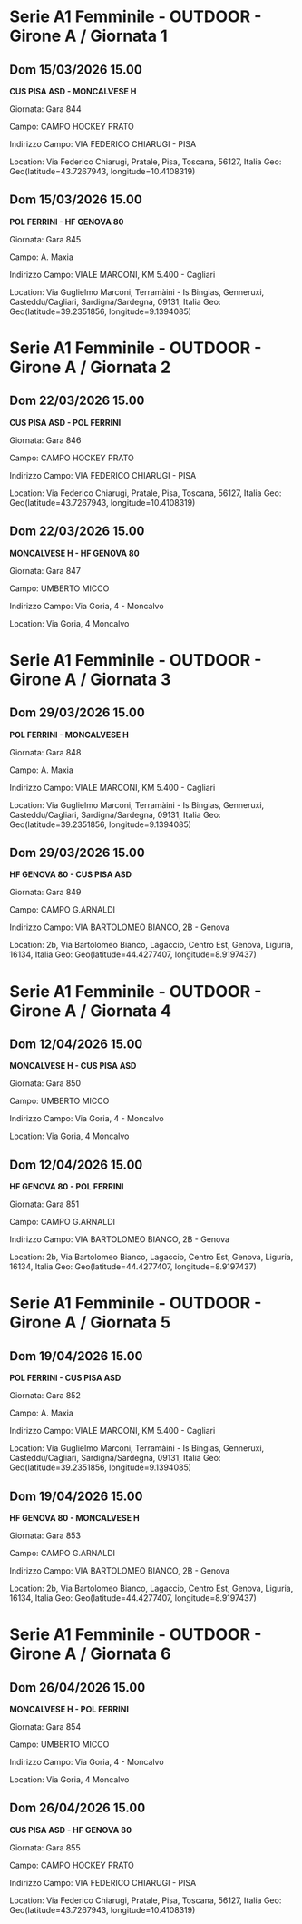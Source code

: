 # Serie A1 Femminile - OUTDOOR  - Girone A / Giornata 1
## Dom 15/03/2026 15.00

<strong>CUS PISA ASD - MONCALVESE H</strong>

Giornata: Gara 844

Campo: CAMPO HOCKEY PRATO 

Indirizzo Campo:  VIA FEDERICO CHIARUGI - PISA

Location: Via Federico Chiarugi, Pratale, Pisa, Toscana, 56127, Italia
Geo: Geo(latitude=43.7267943, longitude=10.4108319)
<!-- VALCHISONE_END -->



## Dom 15/03/2026 15.00

<strong>POL FERRINI - HF GENOVA 80</strong>

Giornata: Gara 845

Campo: A. Maxia 

Indirizzo Campo:  VIALE MARCONI, KM 5.400 - Cagliari

Location: Via Guglielmo Marconi, Terramàini - Is Bingias, Genneruxi, Casteddu/Cagliari, Sardigna/Sardegna, 09131, Italia
Geo: Geo(latitude=39.2351856, longitude=9.1394085)
<!-- VALCHISONE_END -->


# Serie A1 Femminile - OUTDOOR  - Girone A / Giornata 2
## Dom 22/03/2026 15.00

<strong>CUS PISA ASD - POL FERRINI</strong>

Giornata: Gara 846

Campo: CAMPO HOCKEY PRATO 

Indirizzo Campo:  VIA FEDERICO CHIARUGI - PISA

Location: Via Federico Chiarugi, Pratale, Pisa, Toscana, 56127, Italia
Geo: Geo(latitude=43.7267943, longitude=10.4108319)
<!-- VALCHISONE_END -->



## Dom 22/03/2026 15.00

<strong>MONCALVESE H - HF GENOVA 80</strong>

Giornata: Gara 847

Campo: UMBERTO MICCO 

Indirizzo Campo:  Via Goria, 4 - Moncalvo

Location:  Via Goria, 4 Moncalvo
<!-- VALCHISONE_END -->


# Serie A1 Femminile - OUTDOOR  - Girone A / Giornata 3
## Dom 29/03/2026 15.00

<strong>POL FERRINI - MONCALVESE H</strong>

Giornata: Gara 848

Campo: A. Maxia 

Indirizzo Campo:  VIALE MARCONI, KM 5.400 - Cagliari

Location: Via Guglielmo Marconi, Terramàini - Is Bingias, Genneruxi, Casteddu/Cagliari, Sardigna/Sardegna, 09131, Italia
Geo: Geo(latitude=39.2351856, longitude=9.1394085)
<!-- VALCHISONE_END -->



## Dom 29/03/2026 15.00

<strong>HF GENOVA 80 - CUS PISA ASD</strong>

Giornata: Gara 849

Campo: CAMPO G.ARNALDI 

Indirizzo Campo:  VIA BARTOLOMEO BIANCO, 2B - Genova

Location: 2b, Via Bartolomeo Bianco, Lagaccio, Centro Est, Genova, Liguria, 16134, Italia
Geo: Geo(latitude=44.4277407, longitude=8.9197437)
<!-- VALCHISONE_END -->


# Serie A1 Femminile - OUTDOOR  - Girone A / Giornata 4
## Dom 12/04/2026 15.00

<strong>MONCALVESE H - CUS PISA ASD</strong>

Giornata: Gara 850

Campo: UMBERTO MICCO 

Indirizzo Campo:  Via Goria, 4 - Moncalvo

Location:  Via Goria, 4 Moncalvo
<!-- VALCHISONE_END -->



## Dom 12/04/2026 15.00

<strong>HF GENOVA 80 - POL FERRINI</strong>

Giornata: Gara 851

Campo: CAMPO G.ARNALDI 

Indirizzo Campo:  VIA BARTOLOMEO BIANCO, 2B - Genova

Location: 2b, Via Bartolomeo Bianco, Lagaccio, Centro Est, Genova, Liguria, 16134, Italia
Geo: Geo(latitude=44.4277407, longitude=8.9197437)
<!-- VALCHISONE_END -->


# Serie A1 Femminile - OUTDOOR  - Girone A / Giornata 5
## Dom 19/04/2026 15.00

<strong>POL FERRINI - CUS PISA ASD</strong>

Giornata: Gara 852

Campo: A. Maxia 

Indirizzo Campo:  VIALE MARCONI, KM 5.400 - Cagliari

Location: Via Guglielmo Marconi, Terramàini - Is Bingias, Genneruxi, Casteddu/Cagliari, Sardigna/Sardegna, 09131, Italia
Geo: Geo(latitude=39.2351856, longitude=9.1394085)
<!-- VALCHISONE_END -->



## Dom 19/04/2026 15.00

<strong>HF GENOVA 80 - MONCALVESE H</strong>

Giornata: Gara 853

Campo: CAMPO G.ARNALDI 

Indirizzo Campo:  VIA BARTOLOMEO BIANCO, 2B - Genova

Location: 2b, Via Bartolomeo Bianco, Lagaccio, Centro Est, Genova, Liguria, 16134, Italia
Geo: Geo(latitude=44.4277407, longitude=8.9197437)
<!-- VALCHISONE_END -->


# Serie A1 Femminile - OUTDOOR  - Girone A / Giornata 6
## Dom 26/04/2026 15.00

<strong>MONCALVESE H - POL FERRINI</strong>

Giornata: Gara 854

Campo: UMBERTO MICCO 

Indirizzo Campo:  Via Goria, 4 - Moncalvo

Location:  Via Goria, 4 Moncalvo
<!-- VALCHISONE_END -->



## Dom 26/04/2026 15.00

<strong>CUS PISA ASD - HF GENOVA 80</strong>

Giornata: Gara 855

Campo: CAMPO HOCKEY PRATO 

Indirizzo Campo:  VIA FEDERICO CHIARUGI - PISA

Location: Via Federico Chiarugi, Pratale, Pisa, Toscana, 56127, Italia
Geo: Geo(latitude=43.7267943, longitude=10.4108319)
<!-- VALCHISONE_END -->


